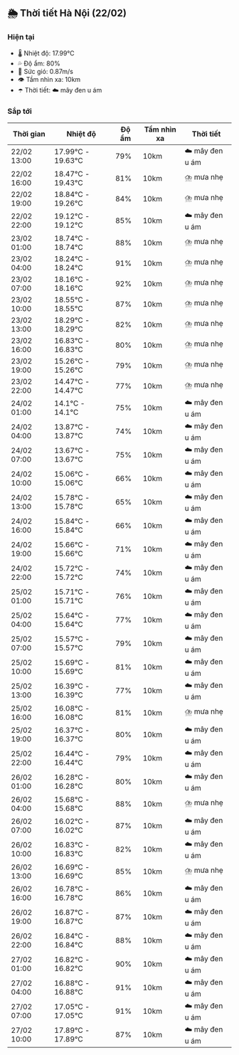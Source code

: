 ## 🌦️ Thời tiết Hà Nội (22/02)

### Hiện tại

- 🌡️ Nhiệt độ: 17.99℃
- 💦 Độ ẩm: 80%
- 💨 Sức gió: 0.87m/s
- 👁️ Tầm nhìn xa: 10km
- ☂️ Thời tiết: ☁️ mây đen u ám

### Sắp tới

| Thời gian | Nhiệt độ | Độ ẩm | Tầm nhìn xa | Thời tiết |
| --- | --- | --- | --- | --- |
| 22/02 13:00 | 17.99℃ - 19.63℃ | 79% | 10km | ☁️ mây đen u ám |
| 22/02 16:00 | 18.47℃ - 19.43℃ | 81% | 10km | ⛈️ mưa nhẹ |
| 22/02 19:00 | 18.84℃ - 19.26℃ | 84% | 10km | ⛈️ mưa nhẹ |
| 22/02 22:00 | 19.12℃ - 19.12℃ | 85% | 10km | ☁️ mây đen u ám |
| 23/02 01:00 | 18.74℃ - 18.74℃ | 88% | 10km | ⛈️ mưa nhẹ |
| 23/02 04:00 | 18.24℃ - 18.24℃ | 91% | 10km | ⛈️ mưa nhẹ |
| 23/02 07:00 | 18.16℃ - 18.16℃ | 92% | 10km | ⛈️ mưa nhẹ |
| 23/02 10:00 | 18.55℃ - 18.55℃ | 87% | 10km | ⛈️ mưa nhẹ |
| 23/02 13:00 | 18.29℃ - 18.29℃ | 82% | 10km | ⛈️ mưa nhẹ |
| 23/02 16:00 | 16.83℃ - 16.83℃ | 80% | 10km | ⛈️ mưa nhẹ |
| 23/02 19:00 | 15.26℃ - 15.26℃ | 79% | 10km | ⛈️ mưa nhẹ |
| 23/02 22:00 | 14.47℃ - 14.47℃ | 77% | 10km | ⛈️ mưa nhẹ |
| 24/02 01:00 | 14.1℃ - 14.1℃ | 75% | 10km | ☁️ mây đen u ám |
| 24/02 04:00 | 13.87℃ - 13.87℃ | 74% | 10km | ☁️ mây đen u ám |
| 24/02 07:00 | 13.67℃ - 13.67℃ | 75% | 10km | ☁️ mây đen u ám |
| 24/02 10:00 | 15.06℃ - 15.06℃ | 66% | 10km | ☁️ mây đen u ám |
| 24/02 13:00 | 15.78℃ - 15.78℃ | 65% | 10km | ☁️ mây đen u ám |
| 24/02 16:00 | 15.84℃ - 15.84℃ | 66% | 10km | ☁️ mây đen u ám |
| 24/02 19:00 | 15.66℃ - 15.66℃ | 71% | 10km | ☁️ mây đen u ám |
| 24/02 22:00 | 15.72℃ - 15.72℃ | 74% | 10km | ☁️ mây đen u ám |
| 25/02 01:00 | 15.71℃ - 15.71℃ | 76% | 10km | ☁️ mây đen u ám |
| 25/02 04:00 | 15.64℃ - 15.64℃ | 77% | 10km | ☁️ mây đen u ám |
| 25/02 07:00 | 15.57℃ - 15.57℃ | 79% | 10km | ☁️ mây đen u ám |
| 25/02 10:00 | 15.69℃ - 15.69℃ | 81% | 10km | ☁️ mây đen u ám |
| 25/02 13:00 | 16.39℃ - 16.39℃ | 77% | 10km | ☁️ mây đen u ám |
| 25/02 16:00 | 16.08℃ - 16.08℃ | 81% | 10km | ⛈️ mưa nhẹ |
| 25/02 19:00 | 16.37℃ - 16.37℃ | 80% | 10km | ☁️ mây đen u ám |
| 25/02 22:00 | 16.44℃ - 16.44℃ | 79% | 10km | ☁️ mây đen u ám |
| 26/02 01:00 | 16.28℃ - 16.28℃ | 80% | 10km | ☁️ mây đen u ám |
| 26/02 04:00 | 15.68℃ - 15.68℃ | 88% | 10km | ⛈️ mưa nhẹ |
| 26/02 07:00 | 16.02℃ - 16.02℃ | 87% | 10km | ☁️ mây đen u ám |
| 26/02 10:00 | 16.83℃ - 16.83℃ | 82% | 10km | ☁️ mây đen u ám |
| 26/02 13:00 | 16.69℃ - 16.69℃ | 85% | 10km | ⛈️ mưa nhẹ |
| 26/02 16:00 | 16.78℃ - 16.78℃ | 86% | 10km | ☁️ mây đen u ám |
| 26/02 19:00 | 16.87℃ - 16.87℃ | 87% | 10km | ☁️ mây đen u ám |
| 26/02 22:00 | 16.84℃ - 16.84℃ | 88% | 10km | ☁️ mây đen u ám |
| 27/02 01:00 | 16.82℃ - 16.82℃ | 90% | 10km | ☁️ mây đen u ám |
| 27/02 04:00 | 16.88℃ - 16.88℃ | 91% | 10km | ☁️ mây đen u ám |
| 27/02 07:00 | 17.05℃ - 17.05℃ | 91% | 10km | ☁️ mây đen u ám |
| 27/02 10:00 | 17.89℃ - 17.89℃ | 87% | 10km | ☁️ mây đen u ám |
